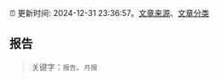 :alarm_clock: 更新时间: 2024-12-31 23:36:57。[文章来源](/README.md)、[文章分类](/TAGS.md)

## 报告


> 关键字：`报告`、`月报`



